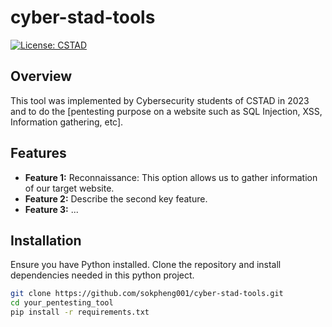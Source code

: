 # cyber-stad-tools

[![License: CSTAD](https://file.notion.so/f/f/122a0908-4c5e-47d3-9a52-ea9e9dd74817/07e0c005-4aca-4464-b39c-f6205fa8f21f/Untitled.png?id=156cbd4f-684e-41c0-a036-ad02383f44ce&table=block&spaceId=122a0908-4c5e-47d3-9a52-ea9e9dd74817&expirationTimestamp=1701993600000&signature=1JLsMRxzYNpRQ6i3fiN1h_7_Uwsqi5bZLy-xHARZ7oE&downloadName=Untitled.png)](https://cyber-stad.vercel.app/)

## Overview

This tool was implemented by Cybersecurity students of CSTAD in 2023 and to do the [pentesting purpose on a website such as SQL Injection, XSS, Information gathering, etc].

## Features

- **Feature 1:** Reconnaissance: This option allows us to gather information of our target website.
- **Feature 2:** Describe the second key feature.
- **Feature 3:** ...

## Installation

Ensure you have Python installed. Clone the repository and install dependencies needed in this python project.


```bash
git clone https://github.com/sokpheng001/cyber-stad-tools.git
cd your_pentesting_tool
pip install -r requirements.txt
